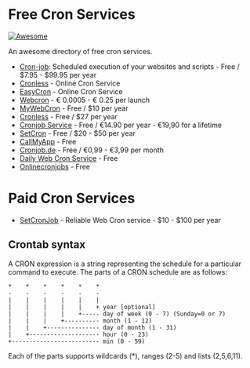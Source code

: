 # Free Cron Services

[![Awesome](https://awesome.re/badge.svg)](https://awesome.re)

An awesome directory of free cron services.

- [Cron-job](https://cron-job/): Scheduled execution of your websites and scripts - Free / $7.95 - $99.95 per year
- [Cronless](https://cronless.com/) - Online Cron Service
- [EasyCron](https://easycron.com/) - Online Cron Service
- [Webcron](https://www.webcron.org) - € 0.0005 - € 0.25 per launch	
- [MyWebCron](http://www.mywebcron.com/) - Free / $10 per year	
- [Cronless](https://cronless.com/) - Free / $27 per year	
- [Cronjob Service](https://www.cronjobservice.net) - Free / €14.90 per year - €19,90 for a lifetime	
- [SetCron](https://www.setcron.com/) - Free / $20 - $50 per year	
- [CallMyApp](http://callmyapp.com/) - Free	
- [Cronjob.de](https://www.cronjob.de/) - Free / €0,99 - €3,99 per month	
- [Daily Web Cron Service](http://www.crondroid.com/cron/daily) - Free	
- [Onlinecronjobs](http://www.onlinecronjobs.com/) - Free	

# Paid Cron Services

- [SetCronJob](https://setcronjob.com) - Reliable Web Cron service - $10 - $100 per year

Crontab syntax
--------------

A CRON expression is a string representing the schedule for a particular command to execute.  The parts of a CRON schedule are as follows:

    *    *    *    *    *    *
    -    -    -    -    -    -
    |    |    |    |    |    |
    |    |    |    |    |    + year [optional]
    |    |    |    |    +----- day of week (0 - 7) (Sunday=0 or 7)
    |    |    |    +---------- month (1 - 12)
    |    |    +--------------- day of month (1 - 31)
    |    +-------------------- hour (0 - 23)
    +------------------------- min (0 - 59)

Each of the parts supports wildcards (*), ranges (2-5) and lists (2,5,6,11).
